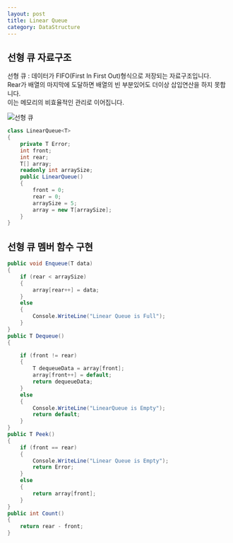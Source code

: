 ```yaml
---
layout: post
title: Linear Queue
category: DataStructure
---
```


## 선형 큐 자료구조

선형 큐 : 데이터가 FIFO(First In First Out)형식으로 저장되는 자료구조입니다.  
Rear가 배열의 마지막에 도달하면 배열의 빈 부분있어도 더이상 삽입연산을 하지 못합니다.  
이는 메모리의 비효율적인 관리로 이어집니다.

![선형 큐](https://media.geeksforgeeks.org/wp-content/uploads/20220816162225/Queue.png)

~~~c#
class LinearQueue<T>
{
    private T Error;
    int front;
    int rear;
    T[] array;
    readonly int arraySize;
    public LinearQueue()
    {
        front = 0;
        rear = 0;
        arraySize = 5;
        array = new T[arraySize];
    }
}
~~~

## 선형 큐 멤버 함수 구현

~~~c#
public void Enqueue(T data)
{
    if (rear < arraySize)
    {
        array[rear++] = data;
    }
    else
    {
        Console.WriteLine("Linear Queue is Full");
    }
}
public T Dequeue()
{

    if (front != rear)
    {
        T dequeueData = array[front];
        array[front++] = default;
        return dequeueData;
    }
    else
    {
        Console.WriteLine("LinearQueue is Empty");
        return default;
    }
}
public T Peek()
{
    if (front == rear)
    {
        Console.WriteLine("Linear Queue is Empty");
        return Error;
    }
    else
    {
        return array[front];
    }
}
public int Count()
{
    return rear - front;
}
~~~
